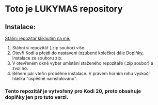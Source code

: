 # Toto je LUKYMAS repository

## Instalace:
[Stáhni repozitář kliknutím na mě.](repo/zips/repository.lukymas/repository.lukymas-1.zip)

1. Stáhni si repozitář (.zip soubor) víše.
2. Otevři Kodi a přejdi do nastavení (ozubené kolečko) dále Doplňky, Instalace ze souboru zip.
3. V otevřeném okně vyber umístění staženého repozitáře (.zip soubor) a zvol ho.
4. Během pár vteřin proběhne instalace. V pravém horním rohu vyskočí hláška "úspěšně nainstalováno".

### Tento repozitář je vytvořený pro Kodi 20, proto obsahuje doplňky jen pro tuto verzi.
